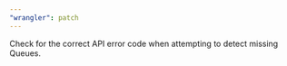 ```yaml
---
"wrangler": patch
---
```


Check for the correct API error code when attempting to detect missing Queues.
